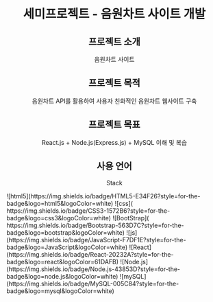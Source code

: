 <h1 align="center"> 세미프로젝트 - 음원차트 사이트 개발 </h1>

<h2 align="center"> 프로젝트 소개 </h2>
<P align="center"> 음원차트 사이트 </P>

<h2 align="center"> 프로젝트 목적 </h2>
<p align="center"> 음원차트 API를 활용하여 사용자 친화적인 음원차트 웹사이트 구축</p>

<h2 align="center"> 프로젝트 목표 </h2>
<p align="center"> React.js + Node.js(Express.js) + MySQL 이해 및 복습</p>

<h2 align="center"> 사용 언어</h2>

<p align="center"> Stack </p>
![html5](https://img.shields.io/badge/HTML5-E34F26?style=for-the-badge&logo=html5&logoColor=white)
![css](	https://img.shields.io/badge/CSS3-1572B6?style=for-the-badge&logo=css3&logoColor=white)
![BootStrap](	https://img.shields.io/badge/Bootstrap-563D7C?style=for-the-badge&logo=bootstrap&logoColor=white)
![js](https://img.shields.io/badge/JavaScript-F7DF1E?style=for-the-badge&logo=JavaScript&logoColor=white)
![React](https://img.shields.io/badge/React-20232A?style=for-the-badge&logo=react&logoColor=61DAFB)
![Node.js](https://img.shields.io/badge/Node.js-43853D?style=for-the-badge&logo=node.js&logoColor=white)
![mySQL](https://img.shields.io/badge/MySQL-005C84?style=for-the-badge&logo=mysql&logoColor=white)

